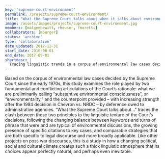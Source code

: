 ```yaml
---
key: 'supreme-court-environment'
permalink: /projects/supreme-court-environment/
title: "What the Supreme Court talks about when it talks about environmental law"
image: /assets/images/projects/supreme-court-environment.jpg
members: [malgeehewitt, rheuser, fmoretti]
collaborators: [mburger]
status: 'archive'
type: 'collaboration'
date_updated: 2017-12-31
start_date: 2016-06-01
end_date: 2017-09-01
shortdesc: |
  Tracing linguistic trends in a corpus of environmental law cases decided by the Supreme Court since the early 1970s
---
```


Based on the corpus of environmental law cases decided by the Supreme Court since the early 1970s, this study examines the role played by two fundamental and conflicting articulations of the Court’s rationale: what we are preliminarily calling “substantive environmental consciousness”, or “environmentality,” and the counterpoint provided – with increasing strength after the 1984 decision in Chevron vs. NRDC – by deference owed to administrative agencies. “What the Supreme Court talks about…” traces the clash between these two principles to the linguistic texture of the Court’s decisions, following the changing balance between keywords and turns of phrase that were and are typical of environmental discussions, the growing presence of specific citations to key cases, and comparable strategies that are both specific to legal discourse and more broadly applicable. Like other projects on post-war discourses, this is a study in how a changing political, social and cultural climate creates such a thick linguistic atmosphere that its choices appear perfectly natural, and perhaps even inevitable.